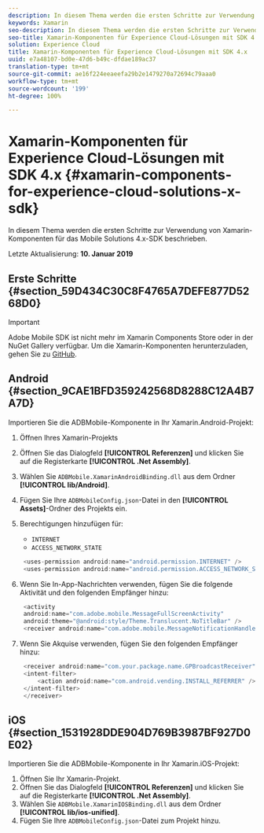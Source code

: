 ```yaml
---
description: In diesem Thema werden die ersten Schritte zur Verwendung von Xamarin-Komponenten für das Mobile Solutions 4.x-SDK beschrieben.
keywords: Xamarin
seo-description: In diesem Thema werden die ersten Schritte zur Verwendung von Xamarin-Komponenten für das Mobile Solutions 4.x-SDK beschrieben.
seo-title: Xamarin-Komponenten für Experience Cloud-Lösungen mit SDK 4.x
solution: Experience Cloud
title: Xamarin-Komponenten für Experience Cloud-Lösungen mit SDK 4.x
uuid: e7a48107-bd0e-47d6-b49c-dfdae189ac37
translation-type: tm+mt
source-git-commit: ae16f224eeaeefa29b2e1479270a72694c79aaa0
workflow-type: tm+mt
source-wordcount: '199'
ht-degree: 100%

---
```



# Xamarin-Komponenten für Experience Cloud-Lösungen mit SDK 4.x {#xamarin-components-for-experience-cloud-solutions-x-sdk}

In diesem Thema werden die ersten Schritte zur Verwendung von Xamarin-Komponenten für das Mobile Solutions 4.x-SDK beschrieben.

Letzte Aktualisierung: **10. Januar 2019**

## Erste Schritte {#section_59D434C30C8F4765A7DEFE877D5268D0}

>[!IMPORTANT]
>
>Adobe Mobile SDK ist nicht mehr im Xamarin Components Store oder in der NuGet Gallery verfügbar. Um die Xamarin-Komponenten herunterzuladen, gehen Sie zu [GitHub](https://github.com/Adobe-Marketing-Cloud/mobile-services).

## Android {#section_9CAE1BFD359242568D8288C12A4B7A7D}

Importieren Sie die ADBMobile-Komponente in Ihr Xamarin.Android-Projekt:

1. Öffnen Ihres Xamarin-Projekts
1. Öffnen Sie das Dialogfeld **[!UICONTROL Referenzen]** und klicken Sie auf die Registerkarte **[!UICONTROL .Net Assembly]**.
1. Wählen Sie `ADBMobile.XamarinAndroidBinding.dll` aus dem Ordner **[!UICONTROL lib/Android]**.
1. Fügen Sie Ihre `ADBMobileConfig.json`-Datei in den **[!UICONTROL Assets]**-Ordner des Projekts ein.
1. Berechtigungen hinzufügen für:

   * `INTERNET`
   * `ACCESS_NETWORK_STATE`

   ```java
    <uses-permission android:name="android.permission.INTERNET" />
    <uses-permission android:name="android.permission.ACCESS_NETWORK_STATE" />
   ```

1. Wenn Sie In-App-Nachrichten verwenden, fügen Sie die folgende Aktivität und den folgenden Empfänger hinzu:

   ```java
    <activity 
    android:name="com.adobe.mobile.MessageFullScreenActivity" 
    android:theme="@android:style/Theme.Translucent.NoTitleBar" />
    <receiver android:name="com.adobe.mobile.MessageNotificationHandler" />
   ```

1. Wenn Sie Akquise verwenden, fügen Sie den folgenden Empfänger hinzu:

   ```java
    <receiver android:name="com.your.package.name.GPBroadcastReceiver" android:exported="true">
    <intent-filter>
        <action android:name="com.android.vending.INSTALL_REFERRER" />
    </intent-filter>
    </receiver>
   ```

## iOS {#section_1531928DDE904D769B3987BF927D0E02}

Importieren Sie die ADBMobile-Komponente in Ihr Xamarin.iOS-Projekt:

1. Öffnen Sie Ihr Xamarin-Projekt.
1. Öffnen Sie das Dialogfeld **[!UICONTROL Referenzen]** und klicken Sie auf die Registerkarte **[!UICONTROL .Net Assembly]**.
1. Wählen Sie `ADBMobile.XamarinIOSBinding.dll` aus dem Ordner **[!UICONTROL lib/ios-unified]**.
1. Fügen Sie Ihre `ADBMobileConfig.json`-Datei zum Projekt hinzu.

